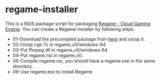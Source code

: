# regame-installer
This is a NSIS package script for packaging [Regame - Cloud Gaming Engine](https://github.com/ksyun-kenc/liuguang).
You can create a Regame installer by following steps.
- 01-Download the precompiled package from [here](https://ks3-cn-beijing.ksyun.com/liuguang/regame_v0.4.zip) and unzip it.
- 02-Unzip cgh.7z in regame_v0/windows-64
- 03-Put ffmpeg dll in regame_v0/windows-64
- 04-Put regame.nsi in regame_v0.
- 05-Compile regame.nsi, you should have a regame.exe in the same directory.
- 06-Use regame.exe to install Regame
